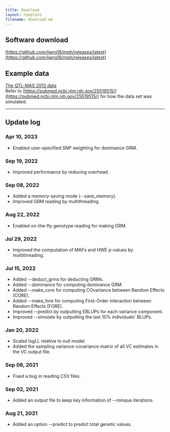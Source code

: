 ```yaml
---
title: Download
layout: template
filename: download.md
---
```


## Software download
[https://github.com/jiang18/mph/releases/latest](https://github.com/jiang18/mph/releases/latest)

## Example data
[The QTL-MAS 2012 data](https://github.com/jiang18/mph/raw/main/QTL-MAS-2012.zip)  
Refer to [https://pubmed.ncbi.nlm.nih.gov/25519515/](https://pubmed.ncbi.nlm.nih.gov/25519515/) for how the data set was simulated.

---

## Update log
### Apr 10, 2023
- Enabled user-specified SNP weighting for dominance GRM.

### Sep 19, 2022
- Improved performance by reducing overhead.

### Sep 08, 2022
- Added a memory-saving mode (\-\-save_memory).
- Improved GRM reading by multithreading.

### Aug 22, 2022
- Enabled on-the-fly genotype reading for making GRM.

### Jul 29, 2022
- Improved the computation of MAFs and HWE p-values by multithreading.

### Jul 15, 2022
- Added \-\-deduct_grms for deducting GRMs.
- Added \-\-dominance for computing dominance GRM.
- Added \-\-make_core for computing COvariance between Random Effects (CORE).
- Added \-\-make_fore for computing First-Order interaction between Random Effects (FORE).
- Improved \-\-predict by outputting EBLUPs for each variance component.
- Improved \-\-simulate by outputting the last 10% individuals' BLUPs.

### Jan 20, 2022
- Scaled logLL relative to null model.
- Added the sampling variance-covariance matrix of all VC estimates in the VC output file.

### Sep 06, 2021
- Fixed a bug in reading CSV files.

### Sep 02, 2021
- Added an output file to keep key information of \-\-minque iterations.

### Aug 21, 2021
- Added an option \-\-predict to predict total genetic values.
